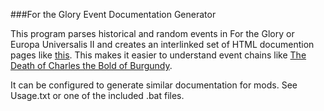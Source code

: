 ###For the Glory Event Documentation Generator

This program parses historical and random events in For the Glory or Europa Universalis II and creates an interlinked set of HTML documention pages like [this](http://crystalempiregames.com/events/eventdoc.htm). This makes it easier to understand event chains like [The Death of Charles the Bold of Burgundy](http://crystalempiregames.com/events/eventdoc/major_bur.txt.htm#evt3597).

It can be configured to generate similar documentation for mods. See Usage.txt or one of the included .bat files.